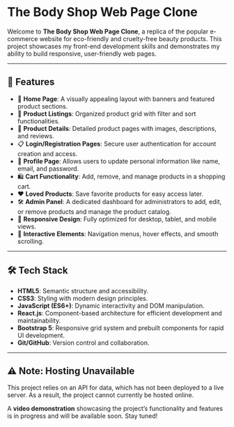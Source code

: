 # The Body Shop Web Page Clone

Welcome to **The Body Shop Web Page Clone**, a replica of the popular e-commerce website for eco-friendly and cruelty-free beauty products. This project showcases my front-end development skills and demonstrates my ability to build responsive, user-friendly web pages.

---

## 🚀 Features

- 🌿 **Home Page**: A visually appealing layout with banners and featured product sections.
- 🛒 **Product Listings**: Organized product grid with filter and sort functionalities.
- 📄 **Product Details**: Detailed product pages with images, descriptions, and reviews.
- 📋 **Login/Registration Pages**: Secure user authentication for account creation and access.
- 👤 **Profile Page**: Allows users to update personal information like name, email, and password.
- 🛍️ **Cart Functionality**: Add, remove, and manage products in a shopping cart.
- ❤️ **Loved Products**: Save favorite products for easy access later.
- 🛠️ **Admin Panel**: A dedicated dashboard for administrators to add, edit, or remove products and manage the product catalog.
- 📱 **Responsive Design**: Fully optimized for desktop, tablet, and mobile views.
- 🎨 **Interactive Elements**: Navigation menus, hover effects, and smooth scrolling.

---

## 🛠️ Tech Stack

- **HTML5**: Semantic structure and accessibility.
- **CSS3**: Styling with modern design principles.
- **JavaScript (ES6+)**: Dynamic interactivity and DOM manipulation.
- **React.js**: Component-based architecture for efficient development and maintainability.
- **Bootstrap 5**: Responsive grid system and prebuilt components for rapid UI development.
- **Git/GitHub**: Version control and collaboration.

---

## ⚠️ Note: Hosting Unavailable

This project relies on an API for data, which has not been deployed to a live server. As a result, the project cannot currently be hosted online.

A **video demonstration** showcasing the project’s functionality and features is in progress and will be available soon. Stay tuned!




